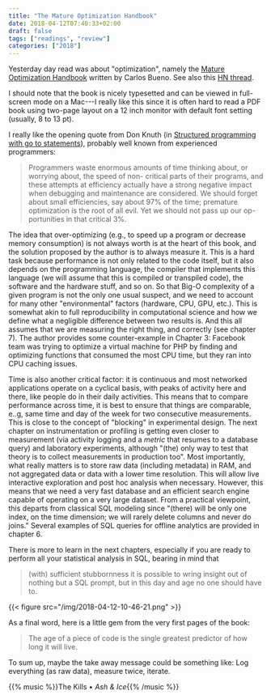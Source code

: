 ```yaml
---
title: "The Mature Optimization Handbook"
date: 2018-04-12T07:40:33+02:00
draft: false
tags: ["readings", "review"]
categories: ["2018"]
---
```


Yesterday day read was about "optimization", namely the [Mature Optimization Handbook](http://carlos.bueno.org/optimization/) written by Carlos Bueno. See also this [HN thread](https://news.ycombinator.com/item?id=6763683).

I should note that the book is nicely typesetted and can be viewed in full-screen mode on a Mac---I really like this since it is often hard to read a PDF book using two-page layout on a 12 inch monitor with default font setting (usually, 8 to 13 pt). 

I really like the opening quote from Don Knuth (in [Structured programming with go to statements](http://citeseerx.ist.psu.edu/viewdoc/summary?doi=10.1.1.103.6084)), probably well known from experienced programmers:

> Programmers waste enormous amounts of time thinking about, or worrying about, the speed of non- critical parts of their programs, and these attempts at efficiency actually have a strong negative impact when debugging and maintenance are considered. We should forget about small efficiencies, say about 97% of the time; premature optimization is the root of all evil. Yet we should not pass up our op- portunities in that critical 3%.

The idea that over-optimizing (e.g., to speed up a program or decrease memory consumption) is not always worth is at the heart of this book, and the solution proposed by the author is to always measure it. This is a hard task because performance is not only related to the code itself, but it also depends on the programming language, the compiler that implements this language (we will assume that this is compiled or transpiled code), the software and the hardware stuff, and so on. So that Big-O complexity of a given program is not the only one usual suspect, and we need to account for many other "environmental" factors (hardware, CPU, GPU, etc.). This is somewhat akin to full reproducibility in computational science and how we define what a negligible difference between two results is. And this all assumes that we are measuring the right thing, and correctly (see chapter 7). The author provides some counter-example in Chapter 3: Facebook team was trying to optimize a virtual machine for PHP by finding and optimizing functions that consumed the most CPU time, but they ran into CPU caching issues.

Time is also another critical factor: it is continuous and most networked applications operate on a cyclical basis, with peaks of activity here and there, like people do in their daily activities. This means that to compare performance across time, it is best to ensure that things are comparable, e..g, same time and day of the week for two consecutive measurements. This is close to the concept of "blocking" in experimental design. The next chapter on instrumentation or profiling is getting even closer to measurement (via activity logging and a *metric* that resumes to a database query) and laboratory experiments, although "(the) only way to test that theory is to collect measurements in production too". Most importantly, what really matters is to store raw data (including metadata) in RAM, and not aggregated data or data with a lower time resolution. This will allow live interactive exploration and post hoc analysis when necessary. However, this means that we need a very fast database and an efficient search engine capable of operating on a very large dataset. From a practical viewpoint, this departs from classical SQL modeling since "(there) will be only one index, on the time dimension; we will rarely delete columns and never do joins." Several examples of SQL queries for offline analytics are provided in chapter 6.

There is more to learn in the next chapters, especially if you are ready to perform all your statistical analysis in SQL, bearing in mind that

> (with) sufficient stubbornness it is possible to wring insight out of nothing but a SQL prompt, but in this day and age no one should have to.

{{< figure src="/img/2018-04-12-10-46-21.png" >}}

As a final word, here is a little gem from the very first pages of the book:

> The age of a piece of code is the single greatest predictor of how long it will live.

To sum up, maybe the take away message could be something like: Log everything (as raw data), measure twice, iterate.

{{% music %}}The Kills • *Ash & Ice*{{% /music %}}
